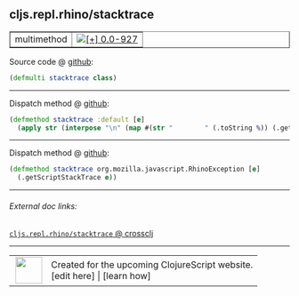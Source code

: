 ## cljs.repl.rhino/stacktrace



 <table border="1">
<tr>
<td>multimethod</td>
<td><a href="https://github.com/cljsinfo/cljs-api-docs/tree/0.0-927"><img valign="middle" alt="[+] 0.0-927" title="Added in 0.0-927" src="https://img.shields.io/badge/+-0.0--927-lightgrey.svg"></a> </td>
</tr>
</table>









Source code @ [github](https://github.com/clojure/clojurescript/blob/r1236/src/clj/cljs/repl/rhino.clj#L40):

```clj
(defmulti stacktrace class)
```

<!--
Repo - tag - source tree - lines:

 <pre>
clojurescript @ r1236
└── src
    └── clj
        └── cljs
            └── repl
                └── <ins>[rhino.clj:40](https://github.com/clojure/clojurescript/blob/r1236/src/clj/cljs/repl/rhino.clj#L40)</ins>
</pre>

-->

---

Dispatch method @ [github](https://github.com/clojure/clojurescript/blob/r1236/src/clj/cljs/repl/rhino.clj#L42-L43):

```clj
(defmethod stacktrace :default [e]
  (apply str (interpose "\n" (map #(str "        " (.toString %)) (.getStackTrace e)))))
```

<!--
Repo - tag - source tree - lines:

 <pre>
clojurescript @ r1236
└── src
    └── clj
        └── cljs
            └── repl
                └── <ins>[rhino.clj:42-43](https://github.com/clojure/clojurescript/blob/r1236/src/clj/cljs/repl/rhino.clj#L42-L43)</ins>
</pre>
-->

---
Dispatch method @ [github](https://github.com/clojure/clojurescript/blob/r1236/src/clj/cljs/repl/rhino.clj#L45-L46):

```clj
(defmethod stacktrace org.mozilla.javascript.RhinoException [e]
  (.getScriptStackTrace e))
```

<!--
Repo - tag - source tree - lines:

 <pre>
clojurescript @ r1236
└── src
    └── clj
        └── cljs
            └── repl
                └── <ins>[rhino.clj:45-46](https://github.com/clojure/clojurescript/blob/r1236/src/clj/cljs/repl/rhino.clj#L45-L46)</ins>
</pre>
-->

---


###### External doc links:

[`cljs.repl.rhino/stacktrace` @ crossclj](http://crossclj.info/fun/cljs.repl.rhino/stacktrace.html)<br>

---

 <table>
<tr><td>
<img valign="middle" align="right" width="48px" src="http://i.imgur.com/Hi20huC.png">
</td><td>
Created for the upcoming ClojureScript website.<br>
[edit here] | [learn how]
</td></tr></table>

[edit here]:https://github.com/cljsinfo/cljs-api-docs/blob/master/cljsdoc/cljs.repl.rhino/stacktrace.cljsdoc
[learn how]:https://github.com/cljsinfo/cljs-api-docs/wiki/cljsdoc-files

<!--

This information was too distracting to show to readers, but I'll leave it
commented here since it is helpful to:

- pretty-print the data used to generate this document
- and show how to retrieve that data



The API data for this symbol:

```clj
{:ns "cljs.repl.rhino",
 :name "stacktrace",
 :type "multimethod",
 :source {:code "(defmulti stacktrace class)",
          :title "Source code",
          :repo "clojurescript",
          :tag "r1236",
          :filename "src/clj/cljs/repl/rhino.clj",
          :lines [40]},
 :full-name "cljs.repl.rhino/stacktrace",
 :full-name-encode "cljs.repl.rhino/stacktrace",
 :extra-sources ({:code "(defmethod stacktrace :default [e]\n  (apply str (interpose \"\\n\" (map #(str \"        \" (.toString %)) (.getStackTrace e)))))",
                  :title "Dispatch method",
                  :repo "clojurescript",
                  :tag "r1236",
                  :filename "src/clj/cljs/repl/rhino.clj",
                  :lines [42 43]}
                 {:code "(defmethod stacktrace org.mozilla.javascript.RhinoException [e]\n  (.getScriptStackTrace e))",
                  :title "Dispatch method",
                  :repo "clojurescript",
                  :tag "r1236",
                  :filename "src/clj/cljs/repl/rhino.clj",
                  :lines [45 46]}),
 :history [["+" "0.0-927"]]}

```

Retrieve the API data for this symbol:

```clj
;; from Clojure REPL
(require '[clojure.edn :as edn])
(-> (slurp "https://raw.githubusercontent.com/cljsinfo/cljs-api-docs/catalog/cljs-api.edn")
    (edn/read-string)
    (get-in [:symbols "cljs.repl.rhino/stacktrace"]))
```

-->

